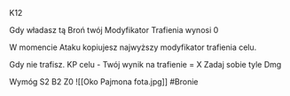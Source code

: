 K12

Gdy władasz tą Broń twój Modyfikator Trafienia wynosi 0

W momencie Ataku kopiujesz najwyższy modyfikator trafienia celu.

Gdy nie trafisz. KP celu - Twój wynik na trafienie = X Zadaj sobie tyle Dmg

Wymóg S2 B2 Z0
![[Oko Pajmona fota.jpg]]
#Bronie
